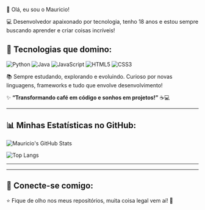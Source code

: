 👋 Olá, eu sou o Mauricio!

💻 Desenvolvedor apaixonado por tecnologia, tenho 18 anos e estou sempre buscando aprender e criar coisas incríveis!

## 🚀 Tecnologias que domino:

![Python](https://img.shields.io/badge/Python-3776AB?style=for-the-badge&logo=python&logoColor=white)
![Java](https://img.shields.io/badge/Java-007396?style=for-the-badge&logo=java&logoColor=white)
![JavaScript](https://img.shields.io/badge/JavaScript-F7DF1E?style=for-the-badge&logo=javascript&logoColor=black)
![HTML5](https://img.shields.io/badge/HTML5-E34F26?style=for-the-badge&logo=html5&logoColor=white)
![CSS3](https://img.shields.io/badge/CSS3-1572B6?style=for-the-badge&logo=css3&logoColor=white)

📚 Sempre estudando, explorando e evoluindo. Curioso por novas linguagens, frameworks e tudo que envolve desenvolvimento!

✨ **“Transformando café em código e sonhos em projetos!”** ☕💻

---

## 📊 Minhas Estatísticas no GitHub:

![Mauricio's GitHub Stats](https://github-readme-stats.vercel.app/api?username=mauriciosfyt&show_icons=true&theme=radical)

![Top Langs](https://github-readme-stats.vercel.app/api/top-langs/?username=mauriciosfyt&layout=compact&theme=radical)

---

---

## 🔗 Conecte-se comigo:
⭐ Fique de olho nos meus repositórios, muita coisa legal vem aí! 🚀
